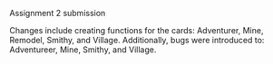 Assignment 2 submission

Changes include creating functions for the cards: Adventurer, Mine, Remodel, Smithy, and Village.
Additionally, bugs were introduced to: Adventureer, Mine, Smithy, and Village.

